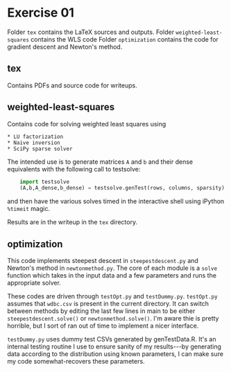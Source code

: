 Exercise 01
===========

Folder `tex` contains the LaTeX sources and outputs.
Folder `weighted-least-squares` contains the WLS code
Folder `optimization` contains the code for gradient descent and Newton's method.

## tex

Contains PDFs and source code for writeups.

## weighted-least-squares

Contains code for solving weighted least squares using 

    * LU factorization
    * Naive inversion
    * SciPy sparse solver

The intended use is to generate matrices `A` and `b` and their
dense equivalents with the following call to testsolve:

```python
    import testsolve
    (A,b,A_dense,b_dense) = testsolve.genTest(rows, columns, sparsity)
```

and then have the various solves timed in the interactive shell using iPython
`%timeit` magic.

Results are in the writeup in the `tex` directory.

## optimization

This code implements steepest descent in `steepestdescent.py` and Newton's
method in `newtonmethod.py`. The core of each module is a `solve` function
which takes in the input data and a few parameters and runs the appropriate
solver.

These codes are driven through `testOpt.py` and `testDummy.py`. `testOpt.py`
assumes that `wdbc.csv` is present in the current directory. It can switch between
methods by editing the last few lines in main to be either `steepestdescent.solve()`
or `newtonmethod.solve()`. I'm aware thie is pretty horrible, but I sort of ran out
of time to implement a nicer interface.

`testDummy.py` uses dummy test CSVs generated by genTestData.R. It's an internal
testing routine I use to ensure sanity of my results---by generating data
according to the distribution using known parameters, I can make sure my code
somewhat-recovers these parameters.
